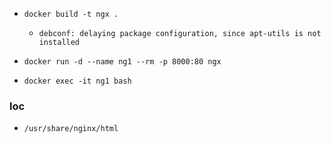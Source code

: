 - `docker build -t ngx .`
  - `debconf: delaying package configuration, since apt-utils is not installed`

- `docker run -d --name ng1 --rm -p 8000:80 ngx`
- `docker exec -it ng1 bash`

### loc
- `/usr/share/nginx/html`